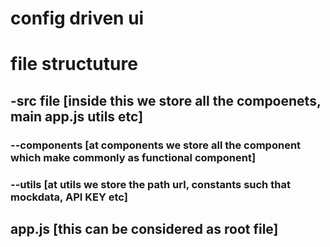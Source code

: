 # config driven ui

# file structuture
## -src file [inside this we store all the compoenets, main app.js utils etc]

### --components [at components we store all the component which make commonly as functional component]

### --utils [at utils we store the path url, constants such that mockdata, API KEY etc]

## app.js [this can be considered as root file]








